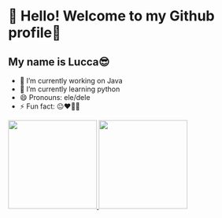 # 👋 Hello! Welcome to my Github profile🫠
## My name is Lucca😎

- 🔭 I’m currently working on Java
- 🌱 I’m currently learning python
- 😄 Pronouns: ele/dele
- ⚡ Fun fact: 😐❤️🐕‍🦺
<div>
<a href="https://github.com/Lucca08">
<img loading="lazy" height="180em" src="https://github-readme-stats.vercel.app/api/top-langs/?username=Lucca08&layout=compact&langs_count=7&theme=dracula"/>
<img loading="lazy" height="180em" src="https://github-readme-stats.vercel.app/api?username=Lucca08&show_icons=true&theme=dracula&include_all_commits=true&count_private=true"/>
</div>




